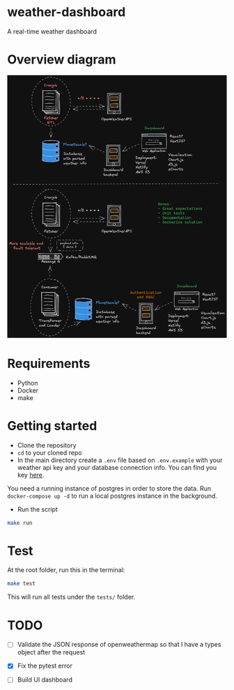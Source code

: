 # weather-dashboard
A real-time weather dashboard

# Overview diagram

![App Diagram](./docs/WeatherDashboard.excalidraw.png)

# Requirements
- Python
- Docker
- make

# Getting started
- Clone the repository
- `cd` to your cloned repo
-  In the main directory create a `.env` file based on `.env.example` with your weather api key and your database connection info. 
You can find you key [here](https://openweathermap.org/current).

You need a running instance of postgres in order to store the data.
Run `docker-compose up -d` to run a local postgres instance in the background.
- Run the script
```sh
make run
```
  
# Test
At the root folder, run this in the terminal:
```sh
make test
```
This will run all tests under the `tests/` folder.

# TODO
- [ ] Validate the JSON response of openweathermap so that I have a types object after the request
- [x] Fix the pytest error
- [ ] Build UI dashboard


